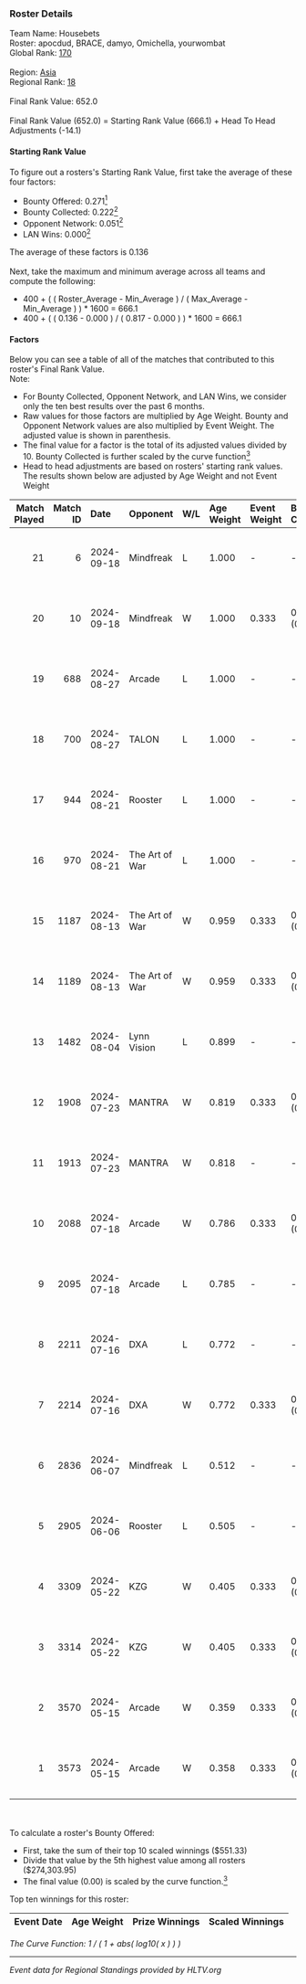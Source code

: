 ### Roster Details<br />
Team Name: Housebets<br />
Roster: apocdud, BRACE, damyo, Omichella, yourwombat<br />
Global Rank: [170](../../standings_global_2024_09_18.md)<br />
<br />
Region: [Asia]( ../../standings_asia_2024_09_18.md)<br />
Regional Rank: [18]( ../../standings_asia_2024_09_18.md)<br />
<br />
Final Rank Value:  652.0<br />
<br />
Final Rank Value (652.0) = Starting Rank Value (666.1) + Head To Head Adjustments (-14.1)<br />

#### Starting Rank Value<br />
To figure out a rosters's Starting Rank Value, first take the average of these four factors:<br />
- Bounty Offered: 0.271[<sup>1</sup>](#table2)
- Bounty Collected: 0.222[<sup>2</sup>](#table1)
- Opponent Network: 0.051[<sup>2</sup>](#table1)
- LAN Wins: 0.000[<sup>2</sup>](#table1)

The average of these factors is 0.136<br />
<br />
Next, take the maximum and minimum average across all teams and compute the following:<br />
- 400 + ( ( Roster_Average - Min_Average ) / ( Max_Average - Min_Average ) ) * 1600 = 666.1
- 400 + ( ( 0.136 - 0.000 ) / ( 0.817 - 0.000 ) ) * 1600 = 666.1


#### Factors<br />
Below you can see a table of all of the matches that contributed to this roster's Final Rank Value.<br />
Note:<br />

- For Bounty Collected, Opponent Network, and LAN Wins, we consider only the ten best results over the past 6 months.
- Raw values for those factors are multiplied by Age Weight. Bounty and Opponent Network values are also multiplied by Event Weight. The adjusted value is shown in parenthesis.
- The final value for a factor is the total of its adjusted values divided by 10. Bounty Collected is further scaled by the curve function[<sup>3</sup>](#curveFunction)
- Head to head adjustments are based on rosters' starting rank values. The results shown below are adjusted by Age Weight and not Event Weight
<span id="table1"></span><br />


| Match Played | Match ID | Date       | Opponent       | W/L | Age Weight | Event Weight | Bounty Collected | Opponent Network | LAN Wins  | H2H Adj. | Roster                                       |
| -: | -: | :- | :- | :- | :- | :- | :- | :- | :- | -: | :- |
|           21 |        6 | 2024-09-18 | Mindfreak      | L   | 1.000      | -            | -                | -                | -         |   -13.70 | apocdud, BRACE, damyo, Omichella, yourwombat |
|           20 |       10 | 2024-09-18 | Mindfreak      | W   | 1.000      | 0.333        | 0.003 (0.001)    | 0.231 (0.077)    | 0 (0.000) |    17.99 | apocdud, BRACE, damyo, Omichella, yourwombat |
|           19 |      688 | 2024-08-27 | Arcade         | L   | 1.000      | -            | -                | -                | -         |   -17.69 | apocdud, BRACE, damyo, Omichella, yourwombat |
|           18 |      700 | 2024-08-27 | TALON          | L   | 1.000      | -            | -                | -                | -         |   -17.25 | apocdud, BRACE, damyo, Omichella, yourwombat |
|           17 |      944 | 2024-08-21 | Rooster        | L   | 1.000      | -            | -                | -                | -         |   -13.57 | apocdud, BRACE, damyo, Omichella, yourwombat |
|           16 |      970 | 2024-08-21 | The Art of War | L   | 1.000      | -            | -                | -                | -         |   -16.40 | apocdud, BRACE, damyo, Omichella, yourwombat |
|           15 |     1187 | 2024-08-13 | The Art of War | W   | 0.959      | 0.333        | 0.000 (0.000)    | 0.329 (0.105)    | 0 (0.000) |    14.42 | apocdud, BRACE, damyo, Omichella, yourwombat |
|           14 |     1189 | 2024-08-13 | The Art of War | W   | 0.959      | 0.333        | 0.000 (0.000)    | 0.329 (0.105)    | 0 (0.000) |    15.69 | apocdud, BRACE, damyo, Omichella, yourwombat |
|           13 |     1482 | 2024-08-04 | Lynn Vision    | L   | 0.899      | -            | -                | -                | -         |    -5.55 | BRACE, damyo, Omichella, pz, yourwombat      |
|           12 |     1908 | 2024-07-23 | MANTRA         | W   | 0.819      | 0.333        | 0.000 (0.000)    | 0.038 (0.010)    | 0 (0.000) |     6.39 | apocdud, BRACE, damyo, Omichella, yourwombat |
|           11 |     1913 | 2024-07-23 | MANTRA         | W   | 0.818      | -            | -                | -                | 0 (0.000) |     6.76 | apocdud, BRACE, damyo, Omichella, yourwombat |
|           10 |     2088 | 2024-07-18 | Arcade         | W   | 0.786      | 0.333        | 0.002 (0.001)    | 0.236 (0.062)    | 0 (0.000) |    13.36 | apocdud, BRACE, damyo, Omichella, yourwombat |
|            9 |     2095 | 2024-07-18 | Arcade         | L   | 0.785      | -            | -                | -                | -         |   -11.50 | apocdud, BRACE, damyo, Omichella, yourwombat |
|            8 |     2211 | 2024-07-16 | DXA            | L   | 0.772      | -            | -                | -                | -         |   -13.79 | apocdud, BRACE, damyo, Omichella, yourwombat |
|            7 |     2214 | 2024-07-16 | DXA            | W   | 0.772      | 0.333        | 0.001 (0.000)    | 0.199 (0.051)    | 0 (0.000) |    10.61 | apocdud, BRACE, damyo, Omichella, yourwombat |
|            6 |     2836 | 2024-06-07 | Mindfreak      | L   | 0.512      | -            | -                | -                | -         |    -7.63 | ADDICT, BRACE, damyo, hazr, yourwombat       |
|            5 |     2905 | 2024-06-06 | Rooster        | L   | 0.505      | -            | -                | -                | -         |    -6.09 | ADDICT, BRACE, damyo, hazr, yourwombat       |
|            4 |     3309 | 2024-05-22 | KZG            | W   | 0.405      | 0.333        | 0.003 (0.000)    | 0.177 (0.024)    | 0 (0.000) |     5.76 | ADDICT, BRACE, damyo, hazr, yourwombat       |
|            3 |     3314 | 2024-05-22 | KZG            | W   | 0.405      | 0.333        | 0.003 (0.000)    | 0.177 (0.024)    | 0 (0.000) |     5.96 | ADDICT, BRACE, damyo, hazr, yourwombat       |
|            2 |     3570 | 2024-05-15 | Arcade         | W   | 0.359      | 0.333        | 0.002 (0.000)    | 0.236 (0.028)    | 0 (0.000) |     5.97 | ADDICT, BRACE, damyo, hazr, yourwombat       |
|            1 |     3573 | 2024-05-15 | Arcade         | W   | 0.358      | 0.333        | 0.002 (0.000)    | 0.236 (0.028)    | -         |     6.16 | ADDICT, BRACE, damyo, hazr, yourwombat       |

<br />
<span id="table2"></span><br />
To calculate a roster's Bounty Offered:<br />

- First, take the sum of their top 10 scaled winnings ($551.33)
- Divide that value by the 5th highest value among all rosters ($274,303.95)
- The final value (0.00) is scaled by the curve function.[<sup>3</sup>](#curveFunction)

Top ten winnings for this roster:<br />

| Event Date | Age Weight | Prize Winnings | Scaled Winnings |
| :- | -: | :- | :- |


<span id="curveFunction"></span>_The Curve Function: 1 / ( 1 + abs( log10( x ) ) )_<br />

---
_Event data for Regional Standings provided by HLTV.org_<br />
